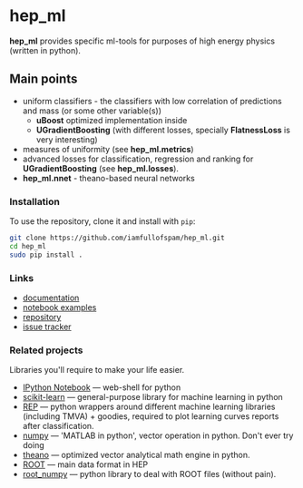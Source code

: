 # hep_ml
**hep_ml** provides specific ml-tools for purposes of high energy physics (written in python).


## Main points
* uniform classifiers - the classifiers with low correlation of predictions and mass (or some other variable(s))
  * __uBoost__ optimized implementation inside
  * __UGradientBoosting__ (with different losses, specially __FlatnessLoss__ is very interesting)
* measures of uniformity (see **hep_ml.metrics**)
* advanced losses for classification, regression and ranking for __UGradientBoosting__ (see **hep_ml.losses**).  
* **hep_ml.nnet** - theano-based neural networks 


### Installation
To use the repository, clone it and install with `pip`:
```bash
git clone https://github.com/iamfullofspam/hep_ml.git
cd hep_ml
sudo pip install .
```

### Links

* [documentation](https://iamfullofspam.github.io/hep_ml/)
* [notebook examples](https://github.com/iamfullofspam/hep_ml/tree/master/notebooks)
* [repository](https://github.com/iamfullofspam/hep_ml)
* [issue tracker](https://github.com/iamfullofspam/hep_ml/issues)

### Related projects 
Libraries you'll require to make your life easier.

* [IPython Notebook](http://ipython.org/notebook.html) &mdash; web-shell for python
* [scikit-learn](http://scikit-learn.org/)  &mdash; general-purpose library for machine learning in python
* [REP](https://github.com/yandex/REP)  &mdash; python wrappers around different machine learning libraries (including TMVA) + goodies, 
    required to plot learning curves reports after classification.
* [numpy](http://www.numpy.org/)  &mdash; 'MATLAB in python', vector operation in python. Don't ever try doing 
* [theano](http://deeplearning.net/software/theano/)  &mdash; optimized vector analytical math engine in python.
* [ROOT](https://root.cern.ch/)  &mdash; main data format in HEP 
* [root_numpy](http://rootpy.github.io/root_numpy/)  &mdash; python library to deal with ROOT files (without pain).

